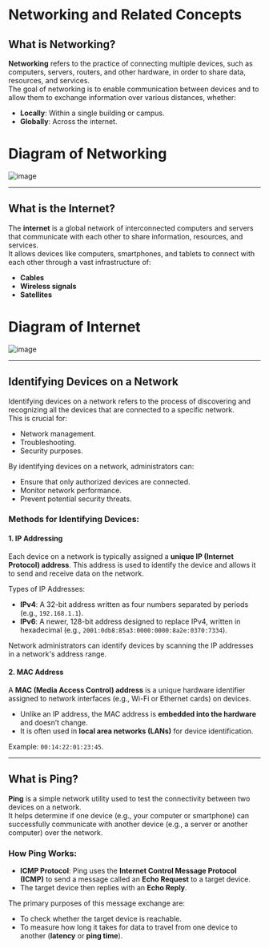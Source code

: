 # Networking and Related Concepts

## What is Networking?

**Networking** refers to the practice of connecting multiple devices, such as computers, servers, routers, and other hardware, in order to share data, resources, and services.  
The goal of networking is to enable communication between devices and to allow them to exchange information over various distances, whether:  
- **Locally**: Within a single building or campus.  
- **Globally**: Across the internet.

# Diagram of Networking

![image](https://github.com/user-attachments/assets/5975f55c-2446-4fff-92c1-b9595df6a6e8)


---

## What is the Internet?

The **internet** is a global network of interconnected computers and servers that communicate with each other to share information, resources, and services.  
It allows devices like computers, smartphones, and tablets to connect with each other through a vast infrastructure of:  
- **Cables**  
- **Wireless signals**  
- **Satellites**

# Diagram of Internet

![image](https://github.com/user-attachments/assets/8254461e-7b16-4520-afe5-ccc18ba594bf)


---

## Identifying Devices on a Network

Identifying devices on a network refers to the process of discovering and recognizing all the devices that are connected to a specific network.  
This is crucial for:  
- Network management.  
- Troubleshooting.  
- Security purposes.  

By identifying devices on a network, administrators can:  
- Ensure that only authorized devices are connected.  
- Monitor network performance.  
- Prevent potential security threats.  

### Methods for Identifying Devices:

#### 1. IP Addressing  
Each device on a network is typically assigned a **unique IP (Internet Protocol) address**. This address is used to identify the device and allows it to send and receive data on the network.  

Types of IP Addresses:  
- **IPv4**: A 32-bit address written as four numbers separated by periods (e.g., `192.168.1.1`).  
- **IPv6**: A newer, 128-bit address designed to replace IPv4, written in hexadecimal (e.g., `2001:0db8:85a3:0000:0000:8a2e:0370:7334`).  

Network administrators can identify devices by scanning the IP addresses in a network's address range.  

#### 2. MAC Address  
A **MAC (Media Access Control) address** is a unique hardware identifier assigned to network interfaces (e.g., Wi-Fi or Ethernet cards) on devices.  
- Unlike an IP address, the MAC address is **embedded into the hardware** and doesn’t change.  
- It is often used in **local area networks (LANs)** for device identification.  

Example: `00:14:22:01:23:45`.

---

## What is Ping?

**Ping** is a simple network utility used to test the connectivity between two devices on a network.  
It helps determine if one device (e.g., your computer or smartphone) can successfully communicate with another device (e.g., a server or another computer) over the network.  

### How Ping Works:
- **ICMP Protocol**: Ping uses the **Internet Control Message Protocol (ICMP)** to send a message called an **Echo Request** to a target device.  
- The target device then replies with an **Echo Reply**.  

The primary purposes of this message exchange are:  
- To check whether the target device is reachable.  
- To measure how long it takes for data to travel from one device to another (**latency** or **ping time**).  

